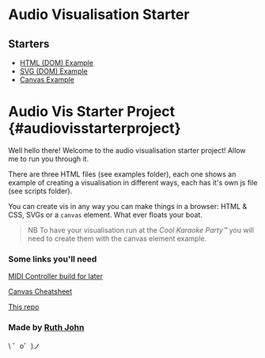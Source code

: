Audio Visualisation Starter
==========================

Starters
--------

-   [HTML (DOM) Example](examples/htmlcss.html)
-   [SVG (DOM) Example](examples/svg.html)
-   [Canvas Example](examples/canvas.html)

Audio Vis Starter Project {#audiovisstarterproject}
=========================

Well hello there! Welcome to the audio visualisation starter project!
Allow me to run you through it.

There are three HTML files (see examples folder), each one shows an
example of creating a visualisation in different ways, each has it's own
js file (see scripts folder).

You can create vis in any way you can make things in a browser: HTML &
CSS, SVGs or a `canvas` element. What ever floats your boat.

> NB To have your visualisation run at the *Cool Karaoke Party™* you
> will need to create them with the canvas element example.

### Some links you'll need

[MIDI Controller build for
later](https://github.com/monteslu/nodeart2019)

[Canvas
Cheatsheet](https://simon.html5.org/dump/html5-canvas-cheat-sheet.html)

[This repo](https://github.com/Rumyra/audioVisStarter)

### Made by [Ruth John](https://twitter.com/Rumyra)

\\ ゜o゜)ノ
